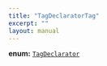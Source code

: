 ```yaml
---
title: "TagDeclaratorTag"
excerpt: ""
layout: manual
---
```



**enum:** [`TagDeclarator`](/docs/kcl/types#tag-declaration)








